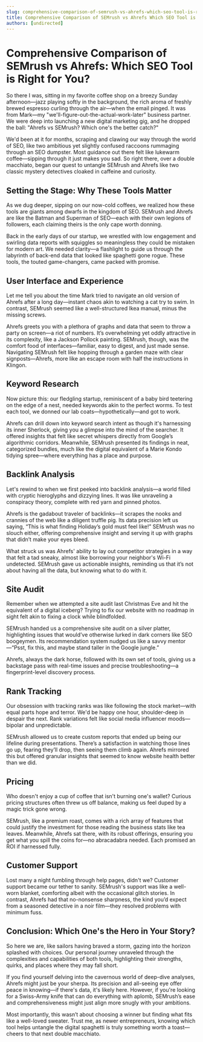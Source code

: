 ```yaml
---
slug: comprehensive-comparison-of-semrush-vs-ahrefs-which-seo-tool-is-right-for-you
title: Comprehensive Comparison of SEMrush vs Ahrefs Which SEO Tool is Right for You
authors: [undirected]
---
```



# Comprehensive Comparison of SEMrush vs Ahrefs: Which SEO Tool is Right for You?

So there I was, sitting in my favorite coffee shop on a breezy Sunday afternoon—jazz playing softly in the background, the rich aroma of freshly brewed espresso curling through the air—when the email pinged. It was from Mark—my "we'll-figure-out-the-actual-work-later" business partner. We were deep into launching a new digital marketing gig, and he dropped the ball: "Ahrefs vs SEMrush? Which one's the better catch?" 

We'd been at it for months, scraping and clawing our way through the world of SEO, like two ambitious yet slightly confused raccoons rummaging through an SEO dumpster. Most guidance out there felt like lukewarm coffee—sipping through it just makes you sad. So right there, over a double macchiato, began our quest to untangle SEMrush and Ahrefs like two classic mystery detectives cloaked in caffeine and curiosity.

## Setting the Stage: Why These Tools Matter

As we dug deeper, sipping on our now-cold coffees, we realized how these tools are giants among dwarfs in the kingdom of SEO. SEMrush and Ahrefs are like the Batman and Superman of SEO—each with their own legions of followers, each claiming theirs is the only cape worth donning. 

Back in the early days of our startup, we wrestled with low engagement and swirling data reports with squiggles so meaningless they could be mistaken for modern art. We needed clarity—a flashlight to guide us through the labyrinth of back-end data that looked like spaghetti gone rogue. These tools, the touted game-changers, came packed with promise.

## User Interface and Experience

Let me tell you about the time Mark tried to navigate an old version of Ahrefs after a long day—instant chaos akin to watching a cat try to swim. In contrast, SEMrush seemed like a well-structured Ikea manual, minus the missing screws.

Ahrefs greets you with a plethora of graphs and data that seem to throw a party on screen—a riot of numbers. It’s overwhelming yet oddly attractive in its complexity, like a Jackson Pollock painting. SEMrush, though, was the comfort food of interfaces—familiar, easy to digest, and just made sense. Navigating SEMrush felt like hopping through a garden maze with clear signposts—Ahrefs, more like an escape room with half the instructions in Klingon.

## Keyword Research

Now picture this: our fledgling startup, reminiscent of a baby bird teetering on the edge of a nest, needed keywords akin to the perfect worms. To test each tool, we donned our lab coats—hypothetically—and got to work.

Ahrefs can drill down into keyword search intent as though it's harnessing its inner Sherlock, giving you a glimpse into the mind of the searcher. It offered insights that felt like secret whispers directly from Google’s algorithmic corridors. Meanwhile, SEMrush presented its findings in neat, categorized bundles, much like the digital equivalent of a Marie Kondo tidying spree—where everything has a place and purpose.

## Backlink Analysis

Let's rewind to when we first peeked into backlink analysis—a world filled with cryptic hieroglyphs and dizzying lines. It was like unraveling a conspiracy theory, complete with red yarn and pinned photos.

Ahrefs is the gadabout traveler of backlinks—it scrapes the nooks and crannies of the web like a diligent truffle pig. Its data precision left us saying, “This is what finding Holiday’s gold must feel like!” SEMrush was no slouch either, offering comprehensive insight and serving it up with graphs that didn’t make your eyes bleed.

What struck us was Ahrefs' ability to lay out competitor strategies in a way that felt a tad sneaky, almost like borrowing your neighbor's Wi-Fi undetected. SEMrush gave us actionable insights, reminding us that it’s not about having all the data, but knowing what to do with it.

## Site Audit

Remember when we attempted a site audit last Christmas Eve and hit the equivalent of a digital iceberg? Trying to fix our website with no roadmap in sight felt akin to fixing a clock while blindfolded.

SEMrush handed us a comprehensive site audit on a silver platter, highlighting issues that would’ve otherwise lurked in dark corners like SEO boogeymen. Its recommendation system nudged us like a savvy mentor—“Psst, fix this, and maybe stand taller in the Google jungle.” 

Ahrefs, always the dark horse, followed with its own set of tools, giving us a backstage pass with real-time issues and precise troubleshooting—a fingerprint-level discovery process.

## Rank Tracking

Our obsession with tracking ranks was like following the stock market—with equal parts hope and terror. We'd be happy one hour, shoulder-deep in despair the next. Rank variations felt like social media influencer moods—bipolar and unpredictable.

SEMrush allowed us to create custom reports that ended up being our lifeline during presentations. There’s a satisfaction in watching those lines go up, fearing they’ll drop, then seeing them climb again. Ahrefs mirrored this but offered granular insights that seemed to know website health better than we did. 

## Pricing

Who doesn't enjoy a cup of coffee that isn't burning one's wallet? Curious pricing structures often threw us off balance, making us feel duped by a magic trick gone wrong.

SEMrush, like a premium roast, comes with a rich array of features that could justify the investment for those reading the business stats like tea leaves. Meanwhile, Ahrefs sat there, with its robust offerings, ensuring you get what you spill the coins for—no abracadabra needed. Each promised an ROI if harnessed fully.

## Customer Support

Lost many a night fumbling through help pages, didn't we? Customer support became our tether to sanity. SEMrush's support was like a well-worn blanket, comforting albeit with the occasional glitch stories. In contrast, Ahrefs had that no-nonsense sharpness, the kind you’d expect from a seasoned detective in a noir film—they resolved problems with minimum fuss.

## Conclusion: Which One's the Hero in Your Story?

So here we are, like sailors having braved a storm, gazing into the horizon splashed with choices. Our personal journey unraveled through the complexities and capabilities of both tools, highlighting their strengths, quirks, and places where they may fall short.

If you find yourself delving into the cavernous world of deep-dive analyses, Ahrefs might just be your sherpa. Its precision and all-seeing eye offer peace in knowing—if there's data, it's likely here. However, if you're looking for a Swiss-Army knife that can do everything with aplomb, SEMrush’s ease and comprehensiveness might just align more snugly with your ambitions.

Most importantly, this wasn’t about choosing a winner but finding what fits like a well-loved sweater. Trust me, as newer entrepreneurs, knowing which tool helps untangle the digital spaghetti is truly something worth a toast—cheers to that next double macchiato.